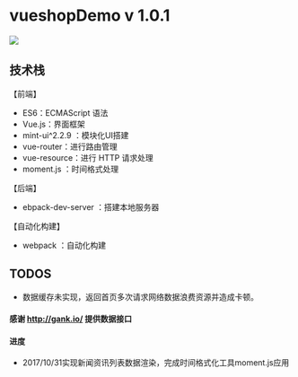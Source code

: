# vueshopDemo v 1.0.1


![](http://oxz4ag2ph.bkt.clouddn.com/17-10-29/765935.jpg)





## 技术栈

【前端】

- ES6：ECMAScript 语法
- Vue.js：界面框架
- mint-ui^2.2.9 ：模块化UI搭建
- vue-router：进行路由管理
- vue-resource：进行 HTTP 请求处理
- moment.js ：时间格式处理

【后端】

- ebpack-dev-server ：搭建本地服务器

【自动化构建】

- webpack ：自动化构建


## TODOS

- 数据缓存未实现，返回首页多次请求网络数据浪费资源并造成卡顿。



#### 感谢 http://gank.io/ 提供数据接口

#### 进度
- 2017/10/31实现新闻资讯列表数据渲染，完成时间格式化工具moment.js应用


